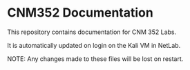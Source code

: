 # CNM352 Documentation

This repository contains documentation for CNM 352 Labs.

It is automatically updated on login on the Kali VM in NetLab.

NOTE:  Any changes made to these files will be lost on restart.

